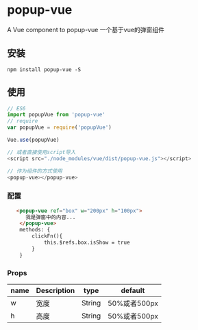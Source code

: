 # popup-vue

A Vue component to popup-vue
一个基于vue的弹窗组件



## 安装

```JS
npm install popup-vue -S
```

## 使用

```js
// ES6
import popupVue from 'popup-vue'
// require
var popupVue = require('popupVue')

Vue.use(popupVue)

// 或者直接使用script导入
<script src="./node_modules/vue/dist/popup-vue.js"></script>

// 作为组件的方式使用
<popup-vue></popup-vue>
```

### 配置

```html
   <popup-vue ref="box" w="200px" h="100px">
      我是弹窗中的内容...
    </popup-vue>
    methods: {
        clickFn(){
            this.$refs.box.isShow = true
        }
    }
```


### Props

|    name    |    Description   |   type   |default|
| -----------------  | ---------------- | :--------: | :----------: |
| w       | 宽度 |String | 50%或者500px
| h       | 高度 |String | 50%或者500px
